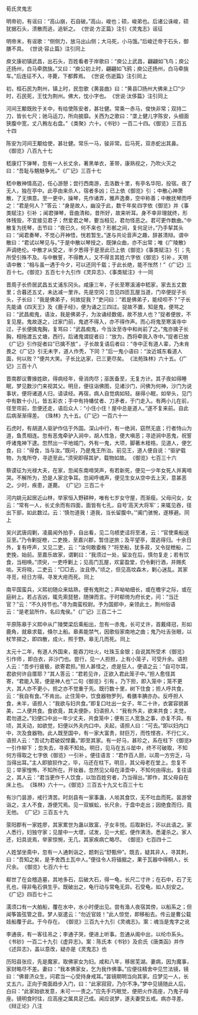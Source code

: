 荀氏灵鬼志

  

明帝初，有谣曰：“高山崩，石自破。”高山，峻也；硕，峻弟也。后诸公诛峻，硕犹据石头，溃散而逃，追斩之。 《世说·方正篇》注引《灵鬼志》谣征 

明帝末，有谣歌：“侧侧力，放马出山侧；大马死，小马饿。”后峻迁帝于石头，御膳不具。 《世说·容止篇》注引同上 

庾文康初镇武昌，出石头，百姓看者于岸歌曰：“庾公上武昌，翩翩如飞鸟；庾公还扬州，白马牵旒旐。”又曰：“庾公初上时，翩翩如飞鸦；庾公还扬州，白马牵旐车。”后连征不入，寻薨，下都葬焉。 《世说·伤逝篇》注引同上 

初，桓石民为荆州，镇上时，民忽歌《黄昙曲》曰：“黄县□扬州大佛来上□”少时，石民死，王忱为荆州。佛大，忱小字也。 《世说·汰侈篇》注引同上 

河间王颙既败于关中，有给使陈安者，甚壮健。常乘一赤马，俊快非常；双持二刀，皆长七尺；驰马运刀，所向披靡。关西为之歌曰：“垄上健儿字陈安，头细面狭腹中宽，丈八矟左右盘。” 《类聚》六十。《书钞》一百二十四。《御览》三百五十四 

陈安为河间王颙给使，甚壮健。常乐一马，骏非常。后马死，双赤蛇出其鼻。 《御览》八百九十七 

嵇康灯下弹琴，忽有一人长丈余，著黑单衣，革带，康熟视之，乃吹火灭之曰：“吾耻与魑魅争光。” 《广记》三百十七 

嵇中散神情高迈，任心游憩；尝行西南游，去洛数十里，有亭名华阳，投宿。夜了无人，独在亭中。此亭由来杀人，宿者多凶； 已上依《御览》引 ；中散心神萧散，了无惧意。至一更中，操琴，先作诸弄，雅声逸奏，空中称善；中散抚琴而呼之：“君是何人？”答云：“身是故人，幽没于此，数千年矣 四字依《御览》并《事类赋注》引补 ；闻君弹琴，音曲清和，昔所好，故来听耳。身不幸非理就终，形体残毁，不宜接见君子；然爱君之琴，要当相见，君勿怪恶之。君可更作数曲。”中散复为抚琴，击节曰：“夜已久，何不来也？形骸之间，复何足计。”乃手挈其头曰：“闻君奏琴，不觉心开神悟，恍若暂生。”遂与共论音声之趣，辞甚清辩。谓中散曰：“君试以琴见与。”于是中散以琴授之，既弹众曲，亦不出常；唯《广陵散》声调绝伦。中散才从受之，半夕悉得 于是至此已上依《御览》《事类赋注》引 ；先所受引殊不及。与中散誓，不得教人，又不得言其姓 六字依《御览》引补 。天明语中散：“相与虽一遇于今夕，可以还同千载；于此长绝，能不怅然！” 《广记》三百十七。《御览》五百七十九引作《灵异志》、《事类赋注》十一同 

晋周子长侨居武昌五丈浦东冈头。咸康三年，子长至寒溪浦中嵇家，家去五丈数里；合暮还五丈，未达减一里许。先是空冈；忽见四匝瓦屋当道，门卒便捉子长头，子长曰：“我是佛弟子，何故捉我？”吏问曰：“若是佛弟子，能经呗不？”子长先能诵《四天王》及《鹿子经》，便为诵之三四过。捉故不置，知是鬼，便骂之曰：“武昌痴鬼，语汝，我是佛弟子，为汝诵经数偈，故不放人也？”捉者便放，不复见屋。鬼故逐之，过家门前，鬼遮不得入，亦不得作声。而心将鬼至寒溪寺中过，子长便擒鬼胸，复骂曰：“武昌痴鬼，今当汝至寺中和尚前了之。”鬼亦擒子长胸，相拖渡五丈塘，西行。后诸鬼谓捉者曰：“放为，西将牵我入寺中。”捉者已放 《广记》引作捉者曰“已擒不放” ，子长故复语后者曰：“寺中正有道人辈，乃未肯畏之 《广记》引无未字，道人作秃，下同 ？”后一鬼小语曰：“汝近城东看道人面，何以败？”便共大笑。子长比达家，已三更尽矣。 《法苑珠林》六十五。《广记》三百十八 

晋南郡议曹掾姓欧，得病经年，骨消肉尽；巫医备至，无复方计。其子夜如得睡眠，梦见数沙门来视其父。明旦，便往诣佛图，见诸沙门，问佛为何神，沙门为说事状，便将诸道人归，请读经。再宿，病人自觉病如轻。昼得小眠，如举头，见门中有数十小儿，皆五彩衣；手中有持幡仗者、刀矛者，于门走入。有两小儿在前，径至帘前，忽便还走，语后众人：“小住小住！屋中总是道人。”遂不复来前。自此后病渐渐得差。 《珠林》九十五。《广记》一百六十一 

石虎时，有胡道人驱驴作估于外国。深山中行，有一绝涧，窈然无底；行者恃山为道，鱼贯相连。忽有恶鬼牵驴入涧中，胡人性急，便大嗔恶；寻迹涧中恶鬼，祝誓呼诸鬼神下逮。忽然出一平地城门，外有一鬼，大项，脚著木桎梏，见道人，便乞食，曰：“得食，当与汝。”既问，乃是鬼王所治。前见王，道人便自说：“驱驴载物，为鬼所夺，寻迹至此。”须臾即得其驴，载物如故。 《御览》七百三十六 

蔡谟征为光禄大夫，在家，忽闻东南啼哭声，有若新死，便见一少年女死人并离啼哭。不解所为，恐是人家忿争耳。忽闻呼魂声，便见生女从空中去上天，意甚恶之。少时，疾患，遂薨。 《广记》三百二十 

河内姚元起居近山林，举家恒入野耕种，唯有七岁女守屋，而渐瘦。父母问女，女云：“常有一人，长丈余而有四面，面皆有七孔，自号‘高天大将军’；来辄见吞，径出下部，如此数过。云：‘慎勿道我！道我，当长留腹中。’”阖门骇惋，遂移避。 同上 

吴兴武唐闾剿，凌晨闻外拍手，自出看，见二乌帻吏迳将至渚，云：“官使乘船送豆至。”乃令剿捉枻，二吏挽，至嘉兴郡，暂住逆旅；及平望亭，潜逃得归。十余日外，复有呼声，又见二吏，云：“汝何敢委叛？”将至船，犹多菽，又令捉枻船，二吏挽，始前。至嘉乐故家，谓剿曰：“我须过一处，留汝在后，慎勿复走；若有饮食，当相唤。”须臾，一吏呼剿上；见高门瓦屋，欢宴盈堂，仍令剿行酒，并赐炙啖。天将晓，二吏云：“□□去，汝且停。”顷之，但见高坟森木，剿心迷乱。其家寻觅，经日方得。寻发大疮而死。 同上 

南平国蛮兵，义熙初随众来姑熟，便有鬼附之；声呦呦细长，或在檐宇之际，或在庭树上。若占吉凶，辄先索琵琶，随弹而言。于时郗倚为府长史，问：“当迁官？”云：“不久持节也。”寻为南蛮校尉。予为国郎中，亲领此土，荆州俗语云：“是老鼠所作，名曰鬼侯。” 《广记》三百二十二 

平原陈皋于义熙中从广陵樊梁后乘船出，忽有一赤鬼，长可丈许，首戴绛冠，形如鹿角，就皋求载，倏尔上船。皋素能禁气，因歌俗家南地之曲；鬼乃吐舌张眼，以杖竿掷之，即四散，成火，照于野。皋无几而死。 同上 

太元十二年，有道人外国来，能吞刀吐火，吐珠玉金银；自说其所受术 《御览》引作师 ，即白衣，非沙门也。尝行，见一人担担，上有小笼子，可受升余。语担人云：“吾步行疲极，欲寄君担。”担人甚怪之，虑是狂人，便语之云：“自可尔耳，君欲何许自厝耶？”其人答云：“君若见许，正欲入君此笼子中。”担人愈怪其寄，“君能入笼，便是神人也” 二句《御览》引有 。乃下担，即入笼中；笼不更大，其人亦不更小，担之亦不觉重于先。既行数十里，树下住食；担人呼共食，云：“我自有食。”不肯出。止住笼中，饮食器物罗列，肴膳丰腆亦办。反呼担人食，未半，语担人：“我欲与妇共食。”即复口吐出一女子，年二十许，衣裳容貌甚美，二人便共食。食欲竟，其夫便卧。妇语担人：“我有外夫，欲来共食；夫觉，君勿道之。”妇便口中出一年少丈夫，共食笼中；便有三人宽急之事，亦复不异。有顷，其夫动，如欲觉，妇便以外夫内口中。夫起，语担人曰：“可去。”即以妇内口中，次及食器物。此人既至国中，有一家大富贵，财巨万，而性悭吝，不行仁义，语担人云：“吾试为君破奴悭囊。”即至其家。有一好马，甚珍之，系在柱下 《御览》一引作柳下 ；忽失去，寻索不知处。明日，见马在五斗罂中，终不可破取，不知何方得取之 七字依《御览》一引补 。便往语言：“君作百人厨，以周一方穷乏，马当得出耳。”主人即狼狈作之，毕，马还在柱下。明旦，其父母老在堂上。忽复不见；举家惶怖，不知所在。开妆器，忽然见父母在泽壶中，不知何由得出。复往请之，其人云：“君当更作千人饮食，以饴百姓穷者，乃当得出。”即作，其父母自在床上也。 《珠林》六十一。《御览》三百五十九又七百三十七 

有沙门昙游，戒行清苦。时剡县有一家事蛊，人啖其食饮，无不吐血而死。昙游曾诣之，主人不食，游便咒焉。见一双蜈蚣，长尺余，于盘中走出；因绝食而归，竟无他。 《广记》三百五十九 

荥阳郡有一家姓廖，其家累世为蛊以致富，子女丰悦。后取新妇，不以此语之。家人悉行，妇独守家；见屋中一大堽，试发，见一大蛇，便作沸汤，悉灌杀之。家人还，妇具说焉，举家惊惋，无几，其家疾病亡略尽。 《御览》七百四十二 

人姓邹坐斋中，忽有一人通刺诣之，题刺云“舒甄仲”。既去，疑其非人，寻其刺，曰：“吾知之矣，是予舍西土瓦中人。”便往令人将锸掘之，果于瓦器中得桐人，长尺余。 《御览》七百六十七 

郗世了在会稽造墓，其地多石，后破大石，得一龟，长尺二寸许；在石中，石了无孔也，得非龟石俱生乎。既破出之，龟行动与常龟无异。石受龟，如人刻安之。 《广记》四百七十二 

濡须口有一大舶船，覆在水中，水小时便出见。尝有渔人夜宿其傍，以船系之；但闻筝笛弦管之音。梦人驱遣云：“勿近官妓！”此人惊觉，即移船去。传云是曹公载妓船覆于此。于今存在。 《御览》三百九十九引《灵魂志》。案：魂当是鬼字之讹 

李通丧，有一客往吊之；李通子哭，便进上听事。忽通从阁中出，以纶巾系头。 《书钞》一百二十九引《虚异志》。案：陈氏本《书钞》及俞氏《唐类函》并作《述异志》，盖以意改，疑亦是《灵鬼志》也 

历阳县张应，先是魔家，取佛家女为妇。咸和八年，移居芜湖。妻病，因为魔事，家财略尽不差。妻曰：“我本佛家女，乞为我作佛事。”应便往精舍中见竺法镜，镜曰：“佛普济众生，问君当一心受持身戒耳。”昙镜期明当向其家。应梦见一人，长丈五六，正向于南面趋步入门，曰：“此家寂寂，乃尔不净。”梦中见镜随此人后，白曰：“此家始欲发意，未可一一责之。”应先手巧眠觉，便把火作高座，乃鬼子母座。镜明食时往，应高座之属具足己成。闻应说梦，遂夫妻受五戒。病亦寻差。 《辩正论》八注